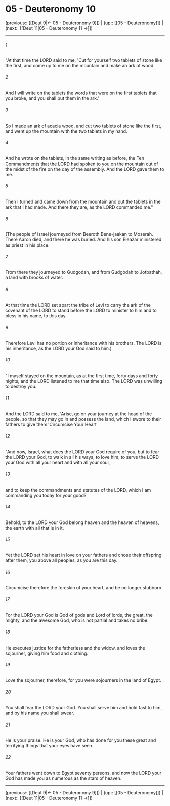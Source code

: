 # 05 - Deuteronomy 10

(previous:: [[Deut 9|← 05 - Deuteronomy 9]]) | (up:: [[05 - Deuteronomy]]) | (next:: [[Deut 11|05 - Deuteronomy 11 →]])

***


###### 1 
"At that time the LORD said to me, 'Cut for yourself two tablets of stone like the first, and come up to me on the mountain and make an ark of wood. 

###### 2 
And I will write on the tablets the words that were on the first tablets that you broke, and you shall put them in the ark.' 

###### 3 
So I made an ark of acacia wood, and cut two tablets of stone like the first, and went up the mountain with the two tablets in my hand. 

###### 4 
And he wrote on the tablets, in the same writing as before, the Ten Commandments that the LORD had spoken to you on the mountain out of the midst of the fire on the day of the assembly. And the LORD gave them to me. 

###### 5 
Then I turned and came down from the mountain and put the tablets in the ark that I had made. And there they are, as the LORD commanded me." 

###### 6 
(The people of Israel journeyed from Beeroth Bene-jaakan to Moserah. There Aaron died, and there he was buried. And his son Eleazar ministered as priest in his place. 

###### 7 
From there they journeyed to Gudgodah, and from Gudgodah to Jotbathah, a land with brooks of water. 

###### 8 
At that time the LORD set apart the tribe of Levi to carry the ark of the covenant of the LORD to stand before the LORD to minister to him and to bless in his name, to this day. 

###### 9 
Therefore Levi has no portion or inheritance with his brothers. The LORD is his inheritance, as the LORD your God said to him.) 

###### 10 
"I myself stayed on the mountain, as at the first time, forty days and forty nights, and the LORD listened to me that time also. The LORD was unwilling to destroy you. 

###### 11 
And the LORD said to me, 'Arise, go on your journey at the head of the people, so that they may go in and possess the land, which I swore to their fathers to give them.'Circumcise Your Heart 

###### 12 
"And now, Israel, what does the LORD your God require of you, but to fear the LORD your God, to walk in all his ways, to love him, to serve the LORD your God with all your heart and with all your soul, 

###### 13 
and to keep the commandments and statutes of the LORD, which I am commanding you today for your good? 

###### 14 
Behold, to the LORD your God belong heaven and the heaven of heavens, the earth with all that is in it. 

###### 15 
Yet the LORD set his heart in love on your fathers and chose their offspring after them, you above all peoples, as you are this day. 

###### 16 
Circumcise therefore the foreskin of your heart, and be no longer stubborn. 

###### 17 
For the LORD your God is God of gods and Lord of lords, the great, the mighty, and the awesome God, who is not partial and takes no bribe. 

###### 18 
He executes justice for the fatherless and the widow, and loves the sojourner, giving him food and clothing. 

###### 19 
Love the sojourner, therefore, for you were sojourners in the land of Egypt. 

###### 20 
You shall fear the LORD your God. You shall serve him and hold fast to him, and by his name you shall swear. 

###### 21 
He is your praise. He is your God, who has done for you these great and terrifying things that your eyes have seen. 

###### 22 
Your fathers went down to Egypt seventy persons, and now the LORD your God has made you as numerous as the stars of heaven.

***

(previous:: [[Deut 9|← 05 - Deuteronomy 9]]) | (up:: [[05 - Deuteronomy]]) | (next:: [[Deut 11|05 - Deuteronomy 11 →]])
